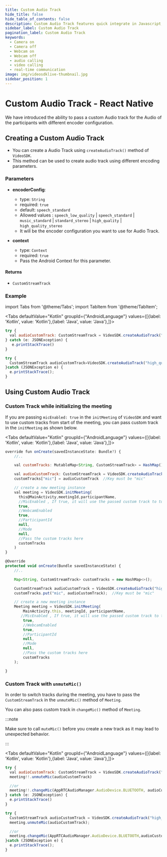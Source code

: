 ```yaml
---
title: Custom Audio Track
hide_title: false
hide_table_of_contents: false
description: Custom Audio Track features quick integrate in Javascript, React JS, Android, IOS, React Native, Flutter with Video SDK to add live video & audio conferencing to your applications.
sidebar_label: Custom Audio Track
pagination_label: Custom Audio Track
keywords:
  - Camera on
  - Camera off
  - Webcam on
  - Webcam off
  - audio calling
  - video calling
  - real-time communication
image: img/videosdklive-thumbnail.jpg
sidebar_position: 1
---
```


# Custom Audio Track - React Native

We have introduced the ability to pass a custom Audio track for the Audio of the participants with different encoder configuration.

## Creating a Custom Audio Track

- You can create a Audio Track using `createAudioTrack()` method of `VideoSDK`.
- This method can be used to create audio track using different encoding parameters.

### Parameters

- **encoderConfig**:

  - type: `String`
  - required: `true`
  - default: `speech_standard`
  - Allowed values : `speech_low_quality` | `speech_standard` | `music_standard` | `standard_stereo` | `high_quality` | `high_quality_stereo`
  - It will be the encoder configuration you want to use for Audio Track.

- **context**

  - type: `Context`
  - required: `true`
  - Pass the Android Context for this parameter.

#### Returns

- `CustomStreamTrack`

### Example

import Tabs from '@theme/Tabs';
import TabItem from '@theme/TabItem';

<Tabs
defaultValue="Kotlin"
groupId={"AndroidLanguage"}
values={[{label: 'Kotlin', value: 'Kotlin'},{label: 'Java', value: 'Java'},]}>

<TabItem value="Kotlin">

```js
try {
  val audioCustomTrack: CustomStreamTrack = VideoSDK.createAudioTrack("high_quality",this)
} catch (e: JSONException) {
   e.printStackTrace()
}
```

</TabItem>

<TabItem value="Java">

```js
try {
  CustomStreamTrack audioCustomTrack=VideoSDK.createAudioTrack("high_quality", this);
}catch (JSONException e) {
  e.printStackTrace();
}
```

</TabItem>

</Tabs>

## Using Custom Audio Track

### Custom Track while initializing the meeting

If you are passing `micEnabled: true` in the `initMeeting` of `VideoSDK` and want to use custom tracks from start of the meeting, you can pass custom track in the `initMeeting` as shown below.

<Tabs
defaultValue="Kotlin"
groupId={"AndroidLanguage"}
values={[{label: 'Kotlin', value: 'Kotlin'},{label: 'Java', value: 'Java'},]}>

<TabItem value="Kotlin">

```js
override fun onCreate(savedInstanceState: Bundle?) {
    //..

    val customTracks: MutableMap<String, CustomStreamTrack> = HashMap()

    val audioCustomTrack: CustomStreamTrack = VideoSDK.createAudioTrack("high_quality", this)
    customTracks["mic"] = audioCustomTrack  //Key must be "mic"

    // create a new meeting instance
    val meeting = VideoSDK.initMeeting(
      this@MainActivity,meetingId,participantName,
      //MicEnabled , If true, it will use the passed custom track to turn mic on
      true,
      //WebcamEnabled
      true,
      //ParticipantId
      null,
      //Mode
      null,
      //Pass the custom tracks here
      customTracks
    )
}
```

</TabItem>

<TabItem value="Java">

```js
@Override
protected void onCreate(Bundle savedInstanceState) {
    //..

    Map<String, CustomStreamTrack> customTracks = new HashMap<>();

    CustomStreamTrack audioCustomTrack = VideoSDK.createAudioTrack("high_quality", this);
    customTracks.put("mic", audioCustomTrack);  //Key must be "mic"

    // create a new meeting instance
    Meeting meeting = VideoSDK.initMeeting(
        MainActivity.this, meetingId, participantName,
       //MicEnabled , If true, it will use the passed custom track to turn mic on
        true,
        //WebcamEnabled
        true,
        //ParticipantId
        null,
        //Mode
        null,
        //Pass the custom tracks here
        customTracks
    );

}
```

</TabItem>

</Tabs>

### Custom Track with `unmuteMic()`

In order to switch tracks during the meeting, you have to pass the `CustomStreamTrack` in the `unmuteMic()` method of `Meeting`.

You can also pass custom track in `changeMic()` method of `Meeting`.

:::note

Make sure to call `muteMic()` before you create a new track as it may lead to unexpected behavior.

:::

<Tabs
defaultValue="Kotlin"
groupId={"AndroidLanguage"}
values={[{label: 'Kotlin', value: 'Kotlin'},{label: 'Java', value: 'Java'},]}>

<TabItem value="Kotlin">

```js
try {
  val audioCustomTrack: CustomStreamTrack = VideoSDK.createAudioTrack("high_quality", this)
  meeting!!.unmuteMic(audioCustomTrack)

  //or
  meeting!!.changeMic(AppRTCAudioManager.AudioDevice.BLUETOOTH, audioCustomTrack)
} catch (e: JSONException) {
  e.printStackTrace()
}

```

</TabItem>

<TabItem value="Java">

```js
try {
  CustomStreamTrack audioCustomTrack = VideoSDK.createAudioTrack("high_quality", this);
  meeting.unmuteMic(audioCustomTrack);

  //or
  meeting.changeMic(AppRTCAudioManager.AudioDevice.BLUETOOTH,audioCustomTrack);
}catch (JSONException e) {
  e.printStackTrace();
}

```

</TabItem>

</Tabs>
